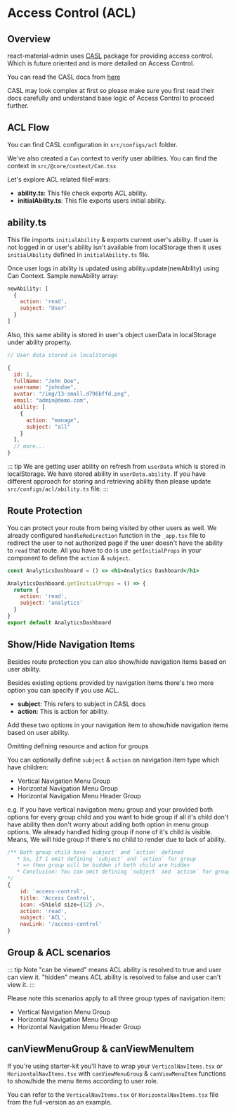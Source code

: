 # Access Control (ACL)

## Overview

react-material-admin uses [CASL](https://casl.js.org/v4/en/guide/intro) package for providing access control. Which is future oriented and is more detailed on Access Control.

You can read the CASL docs from [here](https://casl.js.org/v4/en/guide/intro)

CASL may look complex at first so please make sure you first read their docs carefully and understand base logic of Access Control to proceed further.

## ACL Flow

You can find CASL configuration in `src/configs/acl` folder.

We've also created a `Can` context to verify user abilities. You can find the context in `src/@core/context/Can.tsx`

Let's explore ACL related fileFwars:

- **ability.ts**: This file check exports ACL ability.
- **initialAbility.ts**: This file exports users initial ability.

## ability.ts

This file imports `initialAbility` & exports current user's ability. If user is not logged in or user's ability isn't available from localStorage then it uses `initialAbility` defined in `initialAbility.ts` file.

Once user logs in ability is updated using ability.update(newAbility) using Can Context. Sample newAbility array:

```js
newAbility: [
  {
    action: 'read',
    subject: 'User'
  }
]
```

Also, this same ability is stored in user's object userData in localStorage under ability property.

```js
// User data stored in localStorage

{
  id: 1,
  fullName: "John Doe",
  username: "johndoe",
  avatar: "/img/13-small.d796bffd.png",
  email: "admin@demo.com",
  ability: [
    {
      action: "manage",
      subject: "all"
    }
  ],
  // more...
}
```

::: tip
We are getting user ability on refresh from `userData` which is stored in localStorage. We have stored ability in `userData.ability`. If you have different approach for storing and retrieving ability then please update `src/configs/acl/ability.ts` file.
:::

## Route Protection

You can protect your route from being visited by other users as well.
We already configured `handleRedirection` function in the `_app.tsx` file to redirect the user to not authorized page
if the user doesn't have the ability to `read` that route. All you have to do is use `getInitialProps` in your component to define the `action` & `subject`.

```jsx
const AnalyticsDashboard = () => <h1>Analytics Dashboard</h1>

AnalyticsDashboard.getInitialProps = () => {
  return {
    action: 'read',
    subject: 'analytics'
  }
}
export default AnalyticsDashboard
```

## Show/Hide Navigation Items

Besides route protection you can also show/hide navigation items based on user ability.

Besides existing options provided by navigation items there's two more option you can specify if you use ACL.

- **subject**: This refers to subject in CASL docs
- **action**: This is action for ability.

Add these two options in your navigation item to show/hide navigation items based on user ability.

Omitting defining resource and action for groups

You can optionally define `subject` & `action` on navigation item type which have children:

- Vertical Navigation Menu Group
- Horizontal Navigation Menu Group
- Horizontal Navigation Menu Header Group

e.g. If you have vertical navigation menu group and your provided both options for every group child and you want to hide group if all it's child don't have ability then don't worry about adding both option in menu group options. We already handled hiding group if none of it's child is visible. Means, We will hide group if there's no child to render due to lack of ability.

```js
/** Both group child have `subject` and `action` defined
   * So, If I omit defining `subject` and `action` for group
   * => then group will be hidden if both child are hidden
   * Conclusion: You can omit defining `subject` and `action` for group if you want this kind of behavior
*/
{
    id: 'access-control',
    title: 'Access Control',
    icon: <Shield size={12} />,
    action: 'read',
    subject: 'ACL',
    navLink: '/access-control'
}
```

## Group & ACL scenarios

::: tip Note
"can be viewed" means ACL ability is resolved to true and user can view it. "hidden" means ACL ability is resolved to false and user can't view it.
:::

Please note this scenarios apply to all three group types of navigation item:

- Vertical Navigation Menu Group
- Horizontal Navigation Menu Group
- Horizontal Navigation Menu Header Group

## canViewMenuGroup & canViewMenuItem

If you're using starter-kit you'll have to wrap your `VerticalNavItems.tsx` or `HorizontalNavItems.tsx` with `canViewMenuGroup` & `canViewMenuItem` functions to show/hide the menu items according to user role.

You can refer to the `VerticalNavItems.tsx` or `HorizontalNavItems.tsx` file from the full-version as an example.
